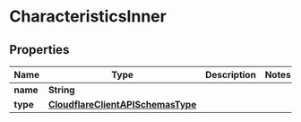 # CharacteristicsInner

## Properties
Name | Type | Description | Notes
------------ | ------------- | ------------- | -------------
**name** | **String** |  | 
**type** | [**CloudflareClientAPISchemasType**](CloudflareClientAPISchemasType.md) |  | 
